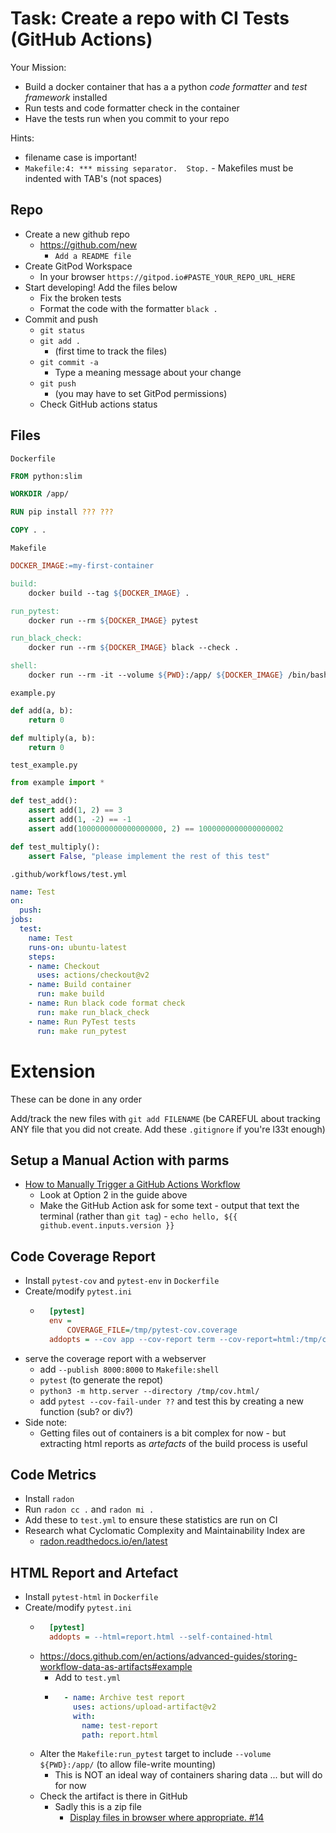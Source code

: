 Task: Create a repo with CI Tests (GitHub Actions)
=================================

Your Mission:
* Build a docker container that has a a python _code formatter_ and _test framework_ installed
* Run tests and code formatter check in the container
* Have the tests run when you commit to your repo


Hints:
* filename case is important!
* `Makefile:4: *** missing separator.  Stop.` - Makefiles must be indented with TAB's (not spaces)


Repo
----

* Create a new github repo
    * https://github.com/new
        * `Add a README file`
* Create GitPod Workspace
    * In your browser `https://gitpod.io#PASTE_YOUR_REPO_URL_HERE`
* Start developing! Add the files below
    * Fix the broken tests
    * Format the code with the formatter `black .`
* Commit and push
    * `git status`
    * `git add .` 
        * (first time to track the files)
    * `git commit -a`
        * Type a meaning message about your change
    * `git push`
        * (you may have to set GitPod permissions)
    * Check GitHub actions status


Files
-----

`Dockerfile`
```Dockerfile
FROM python:slim

WORKDIR /app/

RUN pip install ??? ???

COPY . .
```

`Makefile`
```Makefile
DOCKER_IMAGE:=my-first-container

build:
	docker build --tag ${DOCKER_IMAGE} .

run_pytest:
	docker run --rm ${DOCKER_IMAGE} pytest

run_black_check:
	docker run --rm ${DOCKER_IMAGE} black --check .

shell:
	docker run --rm -it --volume ${PWD}:/app/ ${DOCKER_IMAGE} /bin/bash
```

`example.py`
```python
def add(a, b):
    return 0

def multiply(a, b):
    return 0
```

`test_example.py`
```python
from example import *

def test_add():
    assert add(1, 2) == 3
    assert add(1, -2) == -1
    assert add(1000000000000000000, 2) == 1000000000000000002

def test_multiply():
    assert False, "please implement the rest of this test"
```

`.github/workflows/test.yml`
```yml
name: Test
on:
  push:
jobs:
  test:
    name: Test
    runs-on: ubuntu-latest
    steps:
    - name: Checkout
      uses: actions/checkout@v2
    - name: Build container
      run: make build
    - name: Run black code format check
      run: make run_black_check
    - name: Run PyTest tests
      run: make run_pytest
```


Extension
=========

These can be done in any order

Add/track the new files with `git add FILENAME` (be CAREFUL about tracking ANY file that you did not create. Add these `.gitignore` if you're l33t enough)


Setup a Manual Action with parms
--------------------------------

* [How to Manually Trigger a GitHub Actions Workflow](https://levelup.gitconnected.com/how-to-manually-trigger-a-github-actions-workflow-4712542f1960)
    * Look at Option 2 in the guide above
    * Make the GitHub Action ask for some text - output that text the terminal (rather than `git tag`) - `echo hello, ${{ github.event.inputs.version }}`


Code Coverage Report
--------------------

* Install `pytest-cov` and `pytest-env` in `Dockerfile`
* Create/modify `pytest.ini`
    * ```ini
        [pytest]
        env =
            COVERAGE_FILE=/tmp/pytest-cov.coverage
        addopts = --cov app --cov-report term --cov-report=html:/tmp/cov.html
        ```
* serve the coverage report with a webserver
    * add `--publish 8000:8000` to `Makefile:shell`
    * `pytest` (to generate the repot)
    * `python3 -m http.server --directory /tmp/cov.html/`
    * add `pytest --cov-fail-under ??` and test this by creating a new function (sub? or div?)
* Side note:
    * Getting files out of containers is a bit complex for now - but extracting html reports as _artefacts_ of the build process is useful


Code Metrics
------------

* Install `radon`
* Run `radon cc .` and `radon mi .`
* Add these to `test.yml` to ensure these statistics are run on CI
* Research what Cyclomatic Complexity and Maintainability Index are
    * [radon.readthedocs.io/en/latest](https://radon.readthedocs.io/en/latest/)


HTML Report and Artefact
------------------------

* Install `pytest-html` in `Dockerfile`
* Create/modify `pytest.ini`
    * ```ini
        [pytest]
        addopts = --html=report.html --self-contained-html
        ```
    * https://docs.github.com/en/actions/advanced-guides/storing-workflow-data-as-artifacts#example
        * Add to `test.yml`
        * ```yml
            - name: Archive test report
              uses: actions/upload-artifact@v2
              with:
                name: test-report
                path: report.html
            ```
    * Alter the `Makefile:run_pytest` target to include `--volume ${PWD}:/app/` (to allow file-write mounting)
        * This is NOT an ideal way of containers sharing data ... but will do for now
    * Check the artifact is there in GitHub
        * Sadly this is a zip file
            * [Display files in browser where appropriate. #14](https://github.com/actions/upload-artifact/issues/14)

